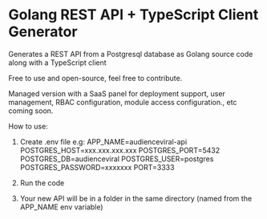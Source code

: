 # Golang REST API + TypeScript Client Generator
 Generates a REST API from a Postgresql database as Golang source code along with a TypeScript client

 Free to use and open-source, feel free to contribute.
 
 Managed version with a SaaS panel for deployment support, user management, RBAC configuration, module access configuration., etc coming soon.
 
How to use:

1. Create .env file
e.g:
APP_NAME=audienceviral-api
POSTGRES_HOST=xxx.xxx.xxx.xxx
POSTGRES_PORT=5432
POSTGRES_DB=audienceviral
POSTGRES_USER=postgres
POSTGRES_PASSWORD=xxxxxxx
PORT=3333

2. Run the code
3. Your new API will be in a folder in the same directory (named from the APP_NAME env variable)

